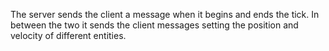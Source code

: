 
The server sends the client a message when it begins and ends the tick. In between the two it sends
the client messages setting the position and velocity of different entities.